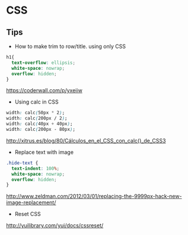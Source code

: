 CSS
===

Tips
-----

 * How to make trim to row/title. using only CSS

```css
h1{
  text-overflow: ellipsis;
  white-space: nowrap;
  overflow: hidden;
}
```
https://coderwall.com/p/yxeiiw


* Using calc in CSS
```css
width: calc(50px * 2);
width: calc(200px / 2);
width: calc(40px + 40px);
width: calc(200px - 80px);
```
http://xitrus.es/blog/80/Cálculos_en_el_CSS_con_calc()_de_CSS3


* Replace text with image
```css
.hide-text {
  text-indent: 100%;
  white-space: nowrap;
  overflow: hidden;
}
```
http://www.zeldman.com/2012/03/01/replacing-the-9999px-hack-new-image-replacement/


* Reset CSS

http://yuilibrary.com/yui/docs/cssreset/